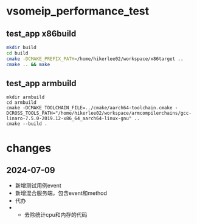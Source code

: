 # vsomeip_performance_test
## test_app x86build
```bash
mkdir build
cd build
cmake -DCMAKE_PREFIX_PATH=/home/hikerlee02/workspace/x86target ..
cmake .. && make
```

## test_app armbuild
```shell
mkdir armbuild
cd armbuild
cmake -DCMAKE_TOOLCHAIN_FILE=../cmake/aarch64-toolchain.cmake -DCROSS_TOOLS_PATH="/home/hikerlee02/workspace/armcompilerchains/gcc-linaro-7.5.0-2019.12-x86_64_aarch64-linux-gnu" ..
cmake --build .
```

# changes
## 2024-07-09
- 新增测试用例event
- 新增混合服务端，包含event和method
- 代办
- - 去除统计cpu和内存的代码